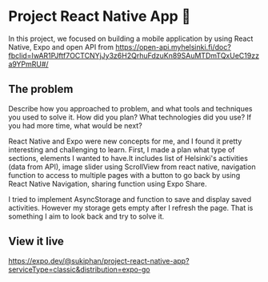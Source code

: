 # Project React Native App 📱
In this project, we focused on building a mobile application by using React Native, Expo and open API from https://open-api.myhelsinki.fi/doc?fbclid=IwAR1PJftf7OCTCNYjJy3z6H2QrhuFdzuKn89SAuMTDmTQxUeC19zza9YPmRU#/

## The problem

Describe how you approached to problem, and what tools and techniques you used to solve it. How did you plan? What technologies did you use? If you had more time, what would be next?

React Native and Expo were new concepts for me, and I found it pretty interesting and challenging to learn. First, I made a plan what type of sections, elements I wanted to have.It includes list of Helsinki's activities (data from API), image slider using ScrollView from react native, navigation function to access to multiple pages with a button to go back by using React Native Navigation, sharing function using Expo Share.

I tried to implement AsyncStorage and function to save and display saved activities. However my storage gets empty after I refresh the page. That is something I aim to look back and try to solve it. 

## View it live

https://expo.dev/@sukiphan/project-react-native-app?serviceType=classic&distribution=expo-go




